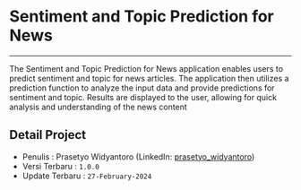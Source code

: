 # Sentiment and Topic Prediction for News
---
The Sentiment and Topic Prediction for News application enables users to predict sentiment and topic for news articles. The application then utilizes a prediction function to analyze the input data and provide predictions for sentiment and topic. Results are displayed to the user, allowing for quick analysis and understanding of the news content

## Detail Project

* Penulis : Prasetyo Widyantoro (LinkedIn: [prasetyo_widyantoro](https://www.linkedin.com/in/prasetyowidyantoro/))
* Versi Terbaru : `1.0.0`
* Update Terbaru : `27-February-2024`